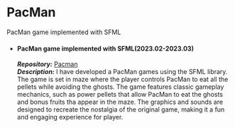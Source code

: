 # PacMan
PacMan game implemented with SFML

- #### PacMan game implemented with SFML(2023.02-2023.03)
  ***Repository:*** [Pacman](https://github.com/SZU-WenjieHuang/PacMan)\
  ***Description:*** I have developed a PacMan games using the SFML library. The game is set in maze where the player controls PacMan to eat all the pellets while avoiding the ghosts. The game features classic gameplay mechanics, such as power pellets that allow PacMan to eat the ghosts and bonus fruits tha appear in the maze. The graphics and sounds are designed to recreate the nostalgia of the original game, making it a fun and engaging experience for player.
